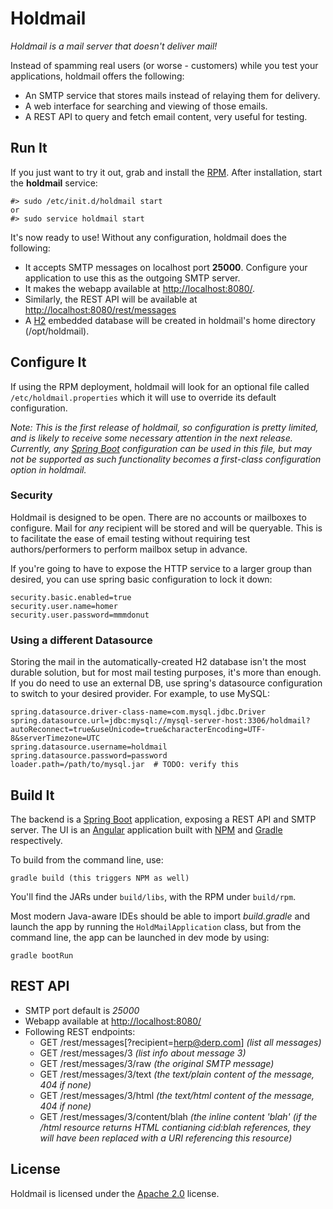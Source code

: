 # Holdmail

*Holdmail is a mail server that doesn't deliver mail!*

Instead of spamming real users (or worse - customers) while you test your applications, holdmail offers the following: 

* An SMTP service that stores mails instead of relaying them for delivery.  
* A web interface for searching and viewing of those emails.
* A REST API to query and fetch email content, very useful for testing.

## Run It

If you just want to try it out, grab and install the [RPM](#rpm-link-coming-soon).  After installation, start the **holdmail** service:

<pre><code>#&gt; sudo /etc/init.d/holdmail start
or
#&gt; sudo service holdmail start
</code></pre>

It's now ready to use!  Without any configuration, holdmail does the following:

* It accepts SMTP messages on localhost port **25000**. Configure your application to use this as the outgoing SMTP server.
* It makes the webapp available at [http://localhost:8080/](http://localhost:8080/). 
* Similarly, the REST API will be available at [http://localhost:8080/rest/messages](http://localhost:8080/rest/messages)
* A [H2](http://www.h2database.com/) embedded database will be created in holdmail's home directory (/opt/holdmail).

## Configure It

If using the RPM deployment, holdmail will look for an optional file called <code>/etc/holdmail.properties</code> which it will use to override its default configuration.  

*Note: This is the first release of holdmail, so configuration is pretty limited, and is likely to receive some necessary attention in the next release.  Currently, any [Spring Boot](http://projects.spring.io/spring-boot) configuration can be used in this file, but may not be supported as such functionality becomes a first-class configuration option in holdmail.*

### Security

Holdmail is designed to be open.  There are no accounts or mailboxes to configure.  Mail for _any_ recipient will be stored and will be queryable.  This is to facilitate the ease of email testing without requiring test authors/performers to perform mailbox setup in advance.  

If you're going to have to expose the HTTP service to a larger group than desired, you can use spring basic configuration to lock it down:

	security.basic.enabled=true
	security.user.name=homer
	security.user.password=mmmdonut


### Using a different Datasource

Storing the mail in the automatically-created H2 database isn't the most durable solution, but for most mail testing purposes, it's more than enough.  If you do need to use an external DB, use spring's datasource configuration to switch to your desired provider.  For example, to use MySQL:

	spring.datasource.driver-class-name=com.mysql.jdbc.Driver
	spring.datasource.url=jdbc:mysql://mysql-server-host:3306/holdmail?autoReconnect=true&useUnicode=true&characterEncoding=UTF-8&serverTimezone=UTC
	spring.datasource.username=holdmail
	spring.datasource.password=password
	loader.path=/path/to/mysql.jar  # TODO: verify this 


## Build It

The backend is a [Spring Boot](http://projects.spring.io/spring-boot) application, exposing a REST API and SMTP server.  The UI is an [Angular](https://angularjs.org/) application built with [NPM](https://www.npmjs.com) and [Gradle](https://gradle.org) respectively. 

To build from the command line, use:

	gradle build (this triggers NPM as well)

You'll find the JARs under <code>build/libs</code>, with the RPM under <code>build/rpm</code>.  

Most modern Java-aware IDEs should be able to import *build.gradle* and launch the app by running the <code>HoldMailApplication</code> class, but from the command line, the app can be launched in dev mode by using:

	gradle bootRun

	
## REST API

* SMTP port default is *25000*
* Webapp available at [http://localhost:8080/](http://localhost:8080/)
* Following REST endpoints:
	* GET /rest/messages[?recipient=herp@derp.com] _(list all messages)_
	* GET /rest/messages/3 _(list info about message 3)_
	* GET /rest/messages/3/raw _(the original SMTP message)_
	* GET /rest/messages/3/text _(the text/plain content of the message, 404 if none)_
	* GET /rest/messages/3/html _(the text/html content of the message, 404 if none)_
	* GET /rest/messages/3/content/blah _(the inline content 'blah' (if the /html resource returns HTML contianing cid:blah references, they will have been replaced with a URI referencing this resource)_


## License

Holdmail is licensed under the [Apache 2.0](LICENSE) license.  

